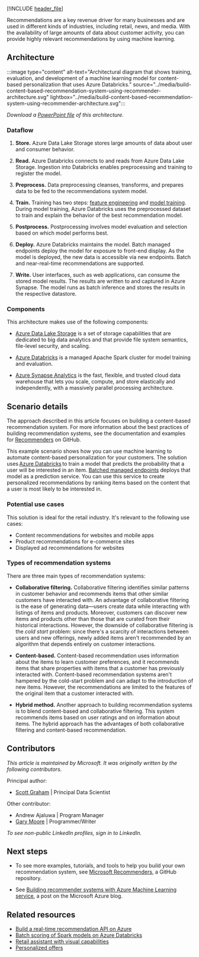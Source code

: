 [!INCLUDE [header_file](../../../includes/sol-idea-header.md)]

Recommendations are a key revenue driver for many businesses and are used in different kinds of industries, including retail, news, and media. With the availability of large amounts of data about customer activity, you can provide highly relevant recommendations by using machine learning.

## Architecture

:::image type="content" alt-text="Architectural diagram that shows training, evaluation, and development of a machine learning model for content-based personalization that uses Azure Databricks." source="../media/build-content-based-recommendation-system-using-recommender-architecture.svg" lightbox="../media/build-content-based-recommendation-system-using-recommender-architecture.svg":::

*Download a [PowerPoint file](https://arch-center.azureedge.net/build-content-based-recommendation-system-using-recommender.pptx) of this architecture.*

### Dataflow

1. **Store.** Azure Data Lake Storage stores large amounts of data about user and consumer behavior. 

1. **Read.** Azure Databricks connects to and reads from Azure Data Lake Storage. Ingestion into Databricks enables preprocessing and training to register the model. 

1. **Preprocess.** Data preprocessing cleanses, transforms, and prepares data to be fed to the recommendations system model. 

1. **Train.** Training has two steps: [feature engineering](/azure/machine-learning/how-to-configure-auto-features#feature-engineering-and-featurization) and [model training](/windows/ai/windows-ml/what-is-a-machine-learning-model). During model training, Azure Databricks uses the preprocessed dataset to train and explain the behavior of the best recommendation model. 

1. **Postprocess.** Postprocessing involves model evaluation and selection based on which model performs best. 

1. **Deploy.** Azure Databricks maintains the model. Batch managed endpoints deploy the model for exposure to front-end display. As the model is deployed, the new data is accessible via new endpoints. Batch and near-real-time recommendations are supported.

1. **Write.** User interfaces, such as web applications, can consume the stored model results. The results are written to and captured in Azure Synapse. The model runs as batch inference and stores the results in the respective datastore. 

### Components

This architecture makes use of the following components:

- [Azure Data Lake Storage](https://azure.microsoft.com/services/storage/data-lake-storage/) is a set of storage capabilities that are dedicated to big data analytics and that provide file system semantics, file-level security, and scaling.

- [Azure Databricks](https://azure.microsoft.com/services/databricks/) is a managed Apache Spark cluster for model training and evaluation. 

- [Azure Synapse Analytics](https://azure.microsoft.com/services/synapse-analytics/) is the fast, flexible, and trusted cloud data warehouse that lets you scale, compute, and store elastically and independently, with a massively parallel processing architecture.

## Scenario details

The approach described in this article focuses on building a content-based recommendation system. For more information about the best practices of building recommendation systems, see the documentation and examples for [Recommenders](https://github.com/recommenders-team/recommenders) on GitHub.

This example scenario shows how you can use machine learning to automate content-based personalization for your customers. The solution uses [Azure Databricks](/azure/databricks/scenarios/what-is-azure-databricks) to train a model that predicts the probability that a user will be interested in an item. [Batched managed endpoints](/azure/machine-learning/concept-endpoints#what-are-batch-endpoints) deploys that model as a prediction service. You can use this service to create personalized recommendations by ranking items based on the content that a user is most likely to be interested in. 

### Potential use cases

This solution is ideal for the retail industry. It's relevant to the following use cases:

- Content recommendations for websites and mobile apps
- Product recommendations for e-commerce sites
- Displayed ad recommendations for websites

### Types of recommendation systems

There are three main types of recommendation systems: 

- **Collaborative filtering.** Collaborative filtering identifies similar patterns in customer behavior and recommends items that other similar customers have interacted with. An advantage of collaborative filtering is the ease of generating data—users create data while interacting with listings of items and products. Moreover, customers can discover new items and products other than those that are curated from their historical interactions. However, the downside of collaborative filtering is the *cold start* problem: since there's a scarcity of interactions between users and new offerings, newly added items aren't recommended by an algorithm that depends entirely on customer interactions. 

- **Content-based.** Content-based recommendation uses information about the items to learn customer preferences, and it recommends items that share properties with items that a customer has previously interacted with. Content-based recommendation systems aren't hampered by the cold-start problem and can adapt to the introduction of new items. However, the recommendations are limited to the features of the original item that a customer interacted with.

- **Hybrid method.** Another approach to building recommendation systems is to blend content-based and collaborative filtering. This system recommends items based on user ratings and on information about items. The hybrid approach has the advantages of both collaborative filtering and content-based recommendation.

## Contributors

*This article is maintained by Microsoft. It was originally written by the following contributors.*

Principal author:

- [Scott Graham](https://www.linkedin.com/in/scott-graham-3a23822) | Principal Data Scientist

Other contributor:

- Andrew Ajaluwa | Program Manager
- [Gary Moore](https://www.linkedin.com/in/gwmoore) | Programmer/Writer

*To see non-public LinkedIn profiles, sign in to LinkedIn.*

## Next steps

- To see more examples, tutorials, and tools to help you build your own recommendation system, see [Microsoft Recommenders](https://github.com/recommenders-team/recommenders), a GitHub repository.

- See [Building recommender systems with Azure Machine Learning service](https://azure.microsoft.com/blog/building-recommender-systems-with-azure-machine-learning-service), a post on the Microsoft Azure blog.

## Related resources

- [Build a real-time recommendation API on Azure](../../reference-architectures/ai/real-time-recommendation.yml)
- [Batch scoring of Spark models on Azure Databricks](../../ai-ml/architecture/batch-scoring-databricks.yml)
- [Retail assistant with visual capabilities](../../solution-ideas/articles/retail-assistant-or-vacation-planner-with-visual-capabilities.yml)
- [Personalized offers](../../solution-ideas/articles/personalized-offers.yml)
